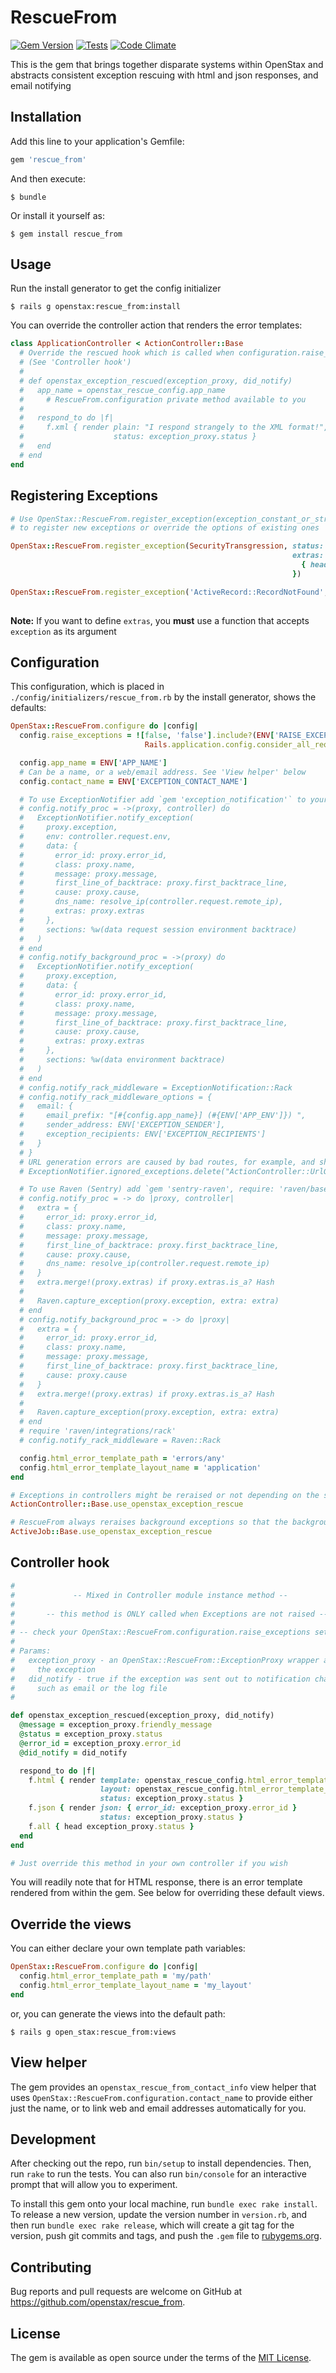 # RescueFrom

[![Gem Version](https://badge.fury.io/rb/openstax_rescue_from.svg)](http://badge.fury.io/rb/openstax_rescue_from)
[![Tests](https://github.com/openstax/rescue_from/workflows/Tests/badge.svg)](https://github.com/openstax/rescue_from/actions?query=workflow:Tests)
[![Code Climate](https://codeclimate.com/github/openstax/rescue_from/badges/gpa.svg)](https://codeclimate.com/github/openstax/rescue_from)

This is the gem that brings together disparate systems within OpenStax and abstracts consistent exception rescuing with html and json responses, and email notifying

## Installation

Add this line to your application's Gemfile:

```ruby
gem 'rescue_from'
```

And then execute:

    $ bundle

Or install it yourself as:

    $ gem install rescue_from

## Usage

Run the install generator to get the config initializer

```
$ rails g openstax:rescue_from:install
```

You can override the controller action that renders the error templates:

```ruby
class ApplicationController < ActionController::Base
  # Override the rescued hook which is called when configuration.raise_exceptions is false
  # (See 'Controller hook')
  #
  # def openstax_exception_rescued(exception_proxy, did_notify)
  #   app_name = openstax_rescue_config.app_name
  #     # RescueFrom.configuration private method available to you
  #
  #   respond_to do |f|
  #     f.xml { render plain: "I respond strangely to the XML format!",
  #                    status: exception_proxy.status }
  #   end
  # end
end
```

## Registering Exceptions

```ruby
# Use OpenStax::RescueFrom.register_exception(exception_constant_or_string, options = {})
# to register new exceptions or override the options of existing ones

OpenStax::RescueFrom.register_exception(SecurityTransgression, status: 403,
                                                               extras: -> (exception) {
                                                                 { headers: exception.response.headers }
                                                               })

OpenStax::RescueFrom.register_exception('ActiveRecord::RecordNotFound', notify: false,
                                                                        status: 404)
```

**Note:** If you want to define `extras`, you **must** use a function that accepts `exception` as its argument

## Configuration

This configuration, which is placed in `./config/initializers/rescue_from.rb` by the install generator, shows the defaults:

```ruby
OpenStax::RescueFrom.configure do |config|
  config.raise_exceptions = ![false, 'false'].include?(ENV['RAISE_EXCEPTIONS']) ||
                              Rails.application.config.consider_all_requests_local

  config.app_name = ENV['APP_NAME']
  # Can be a name, or a web/email address. See 'View helper' below
  config.contact_name = ENV['EXCEPTION_CONTACT_NAME']

  # To use ExceptionNotifier add `gem 'exception_notification'` to your Gemfile and then:
  # config.notify_proc = ->(proxy, controller) do
  #   ExceptionNotifier.notify_exception(
  #     proxy.exception,
  #     env: controller.request.env,
  #     data: {
  #       error_id: proxy.error_id,
  #       class: proxy.name,
  #       message: proxy.message,
  #       first_line_of_backtrace: proxy.first_backtrace_line,
  #       cause: proxy.cause,
  #       dns_name: resolve_ip(controller.request.remote_ip),
  #       extras: proxy.extras
  #     },
  #     sections: %w(data request session environment backtrace)
  #   )
  # end
  # config.notify_background_proc = ->(proxy) do
  #   ExceptionNotifier.notify_exception(
  #     proxy.exception,
  #     data: {
  #       error_id: proxy.error_id,
  #       class: proxy.name,
  #       message: proxy.message,
  #       first_line_of_backtrace: proxy.first_backtrace_line,
  #       cause: proxy.cause,
  #       extras: proxy.extras
  #     },
  #     sections: %w(data environment backtrace)
  #   )
  # end
  # config.notify_rack_middleware = ExceptionNotification::Rack
  # config.notify_rack_middleware_options = {
  #   email: {
  #     email_prefix: "[#{config.app_name}] (#{ENV['APP_ENV']}) ",
  #     sender_address: ENV['EXCEPTION_SENDER'],
  #     exception_recipients: ENV['EXCEPTION_RECIPIENTS']
  #   }
  # }
  # URL generation errors are caused by bad routes, for example, and should not be ignored
  # ExceptionNotifier.ignored_exceptions.delete("ActionController::UrlGenerationError")

  # To use Raven (Sentry) add `gem 'sentry-raven', require: 'raven/base'` to your Gemfile and then:
  # config.notify_proc = -> do |proxy, controller|
  #   extra = {
  #     error_id: proxy.error_id,
  #     class: proxy.name,
  #     message: proxy.message,
  #     first_line_of_backtrace: proxy.first_backtrace_line,
  #     cause: proxy.cause,
  #     dns_name: resolve_ip(controller.request.remote_ip)
  #   }
  #   extra.merge!(proxy.extras) if proxy.extras.is_a? Hash
  #
  #   Raven.capture_exception(proxy.exception, extra: extra)
  # end
  # config.notify_background_proc = -> do |proxy|
  #   extra = {
  #     error_id: proxy.error_id,
  #     class: proxy.name,
  #     message: proxy.message,
  #     first_line_of_backtrace: proxy.first_backtrace_line,
  #     cause: proxy.cause
  #   }
  #   extra.merge!(proxy.extras) if proxy.extras.is_a? Hash
  #
  #   Raven.capture_exception(proxy.exception, extra: extra)
  # end
  # require 'raven/integrations/rack'
  # config.notify_rack_middleware = Raven::Rack

  config.html_error_template_path = 'errors/any'
  config.html_error_template_layout_name = 'application'
end

# Exceptions in controllers might be reraised or not depending on the settings above
ActionController::Base.use_openstax_exception_rescue

# RescueFrom always reraises background exceptions so that the background job may properly fail
ActiveJob::Base.use_openstax_exception_rescue
```

## Controller hook
```ruby
#
#             -- Mixed in Controller module instance method --
#
#       -- this method is ONLY called when Exceptions are not raised --
#
# -- check your OpenStax::RescueFrom.configuration.raise_exceptions setting --
#
# Params:
#   exception_proxy - an OpenStax::RescueFrom::ExceptionProxy wrapper around
#     the exception
#   did_notify - true if the exception was sent out to notification channels
#     such as email or the log file
#

def openstax_exception_rescued(exception_proxy, did_notify)
  @message = exception_proxy.friendly_message
  @status = exception_proxy.status
  @error_id = exception_proxy.error_id
  @did_notify = did_notify

  respond_to do |f|
    f.html { render template: openstax_rescue_config.html_error_template_path,
                    layout: openstax_rescue_config.html_error_template_layout_name,
                    status: exception_proxy.status }
    f.json { render json: { error_id: exception_proxy.error_id }
                    status: exception_proxy.status }
    f.all { head exception_proxy.status }
  end
end

# Just override this method in your own controller if you wish
```

You will readily note that for HTML response, there is an error template rendered from within the gem. See below for overriding these default views.

## Override the views

You can either declare your own template path variables:

```ruby
OpenStax::RescueFrom.configure do |config|
  config.html_error_template_path = 'my/path'
  config.html_error_template_layout_name = 'my_layout'
end
```

or, you can generate the views into the default path:

```
$ rails g open_stax:rescue_from:views
```

## View helper

The gem provides an `openstax_rescue_from_contact_info` view helper that uses `OpenStax::RescueFrom.configuration.contact_name` to provide either just the name, or to link web and email addresses automatically for you.

## Development

After checking out the repo, run `bin/setup` to install dependencies. Then, run `rake` to run the tests. You can also run `bin/console` for an interactive prompt that will allow you to experiment.

To install this gem onto your local machine, run `bundle exec rake install`. To release a new version, update the version number in `version.rb`, and then run `bundle exec rake release`, which will create a git tag for the version, push git commits and tags, and push the `.gem` file to [rubygems.org](https://rubygems.org).

## Contributing

Bug reports and pull requests are welcome on GitHub at https://github.com/openstax/rescue_from.

## License

The gem is available as open source under the terms of the [MIT License](http://opensource.org/licenses/MIT).
